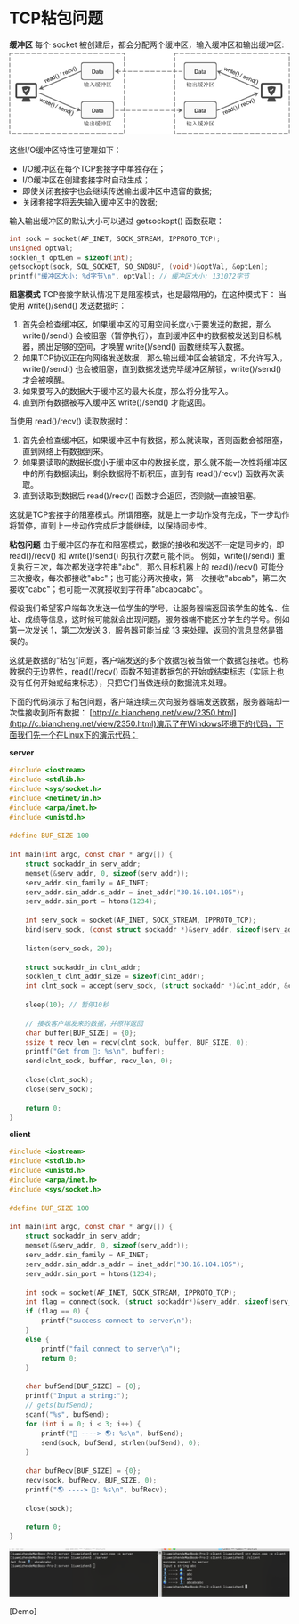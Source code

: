 # TCP粘包问题

**缓冲区**
每个 socket 被创建后，都会分配两个缓冲区，输入缓冲区和输出缓冲区:
![](images/5.jpg)

这些I/O缓冲区特性可整理如下：
- I/O缓冲区在每个TCP套接字中单独存在；
- I/O缓冲区在创建套接字时自动生成；
- 即使关闭套接字也会继续传送输出缓冲区中遗留的数据;
- 关闭套接字将丢失输入缓冲区中的数据;

输入输出缓冲区的默认大小可以通过 getsockopt() 函数获取：

```C
int sock = socket(AF_INET, SOCK_STREAM, IPPROTO_TCP);
unsigned optVal;
socklen_t optLen = sizeof(int);
getsockopt(sock, SOL_SOCKET, SO_SNDBUF, (void*)&optVal, &optLen);
printf("缓冲区大小: %d字节\n", optVal); // 缓冲区大小: 131072字节
```

**阻塞模式**
TCP套接字默认情况下是阻塞模式，也是最常用的，在这种模式下：
当使用 write()/send() 发送数据时：
1. 首先会检查缓冲区，如果缓冲区的可用空间长度小于要发送的数据，那么 write()/send() 会被阻塞（暂停执行），直到缓冲区中的数据被发送到目标机器，腾出足够的空间，才唤醒 write()/send() 函数继续写入数据。
2. 如果TCP协议正在向网络发送数据，那么输出缓冲区会被锁定，不允许写入，write()/send() 也会被阻塞，直到数据发送完毕缓冲区解锁，write()/send() 才会被唤醒。
3. 如果要写入的数据大于缓冲区的最大长度，那么将分批写入。
4. 直到所有数据被写入缓冲区 write()/send() 才能返回。

当使用 read()/recv() 读取数据时：
1. 首先会检查缓冲区，如果缓冲区中有数据，那么就读取，否则函数会被阻塞，直到网络上有数据到来。
2. 如果要读取的数据长度小于缓冲区中的数据长度，那么就不能一次性将缓冲区中的所有数据读出，剩余数据将不断积压，直到有 read()/recv() 函数再次读取。
3. 直到读取到数据后 read()/recv() 函数才会返回，否则就一直被阻塞。

这就是TCP套接字的阻塞模式。所谓阻塞，就是上一步动作没有完成，下一步动作将暂停，直到上一步动作完成后才能继续，以保持同步性。

**粘包问题**
由于缓冲区的存在和阻塞模式，数据的接收和发送不一定是同步的，即read()/recv() 和 write()/send() 的执行次数可能不同。
例如，write()/send() 重复执行三次，每次都发送字符串"abc"，那么目标机器上的 read()/recv() 可能分三次接收，每次都接收"abc"；也可能分两次接收，第一次接收"abcab"，第二次接收"cabc"；也可能一次就接收到字符串"abcabcabc"。

假设我们希望客户端每次发送一位学生的学号，让服务器端返回该学生的姓名、住址、成绩等信息，这时候可能就会出现问题，服务器端不能区分学生的学号。例如第一次发送 1，第二次发送 3，服务器可能当成 13 来处理，返回的信息显然是错误的。

这就是数据的“粘包”问题，客户端发送的多个数据包被当做一个数据包接收。也称数据的无边界性，read()/recv() 函数不知道数据包的开始或结束标志（实际上也没有任何开始或结束标志），只把它们当做连续的数据流来处理。

下面的代码演示了粘包问题，客户端连续三次向服务器端发送数据，服务器端却一次性接收到所有数据：
[http://c.biancheng.net/view/2350.html](http://c.biancheng.net/view/2350.html)演示了在Windows环境下的代码，下面我们先一个在Linux下的演示代码：

**server**
```C
#include <iostream>
#include <stdlib.h>
#include <sys/socket.h>
#include <netinet/in.h>
#include <arpa/inet.h>
#include <unistd.h>

#define BUF_SIZE 100

int main(int argc, const char * argv[]) {
    struct sockaddr_in serv_addr;
    memset(&serv_addr, 0, sizeof(serv_addr));
    serv_addr.sin_family = AF_INET;
    serv_addr.sin_addr.s_addr = inet_addr("30.16.104.105");
    serv_addr.sin_port = htons(1234);
    
    int serv_sock = socket(AF_INET, SOCK_STREAM, IPPROTO_TCP);
    bind(serv_sock, (const struct sockaddr *)&serv_addr, sizeof(serv_addr));
    
    listen(serv_sock, 20);
    
    struct sockaddr_in clnt_addr;
    socklen_t clnt_addr_size = sizeof(clnt_addr);
    int clnt_sock = accept(serv_sock, (struct sockaddr *)&clnt_addr, &clnt_addr_size);
    
    sleep(10); // 暂停10秒

    // 接收客户端发来的数据，并原样返回
    char buffer[BUF_SIZE] = {0};
    ssize_t recv_len = recv(clnt_sock, buffer, BUF_SIZE, 0);
    printf("Get from 👤: %s\n", buffer);
    send(clnt_sock, buffer, recv_len, 0);
    
    close(clnt_sock);
    close(serv_sock);
    
    return 0;
}
```

**client**
```C
#include <iostream>
#include <stdlib.h>
#include <unistd.h>
#include <arpa/inet.h>
#include <sys/socket.h>

#define BUF_SIZE 100

int main(int argc, const char * argv[]) {
    struct sockaddr_in serv_addr;
    memset(&serv_addr, 0, sizeof(serv_addr));
    serv_addr.sin_family = AF_INET;
    serv_addr.sin_addr.s_addr = inet_addr("30.16.104.105");
    serv_addr.sin_port = htons(1234);
    
    int sock = socket(AF_INET, SOCK_STREAM, IPPROTO_TCP);
    int flag = connect(sock, (struct sockaddr*)&serv_addr, sizeof(serv_addr));
    if (flag == 0) {
        printf("success connect to server\n");
    }
    else {
        printf("fail connect to server\n");
        return 0;
    }
    
    char bufSend[BUF_SIZE] = {0};
    printf("Input a string:");
    // gets(bufSend);
    scanf("%s", bufSend);
    for (int i = 0; i < 3; i++) {
        printf("👤 ----> 🌎: %s\n", bufSend);
        send(sock, bufSend, strlen(bufSend), 0);
    }

    char bufRecv[BUF_SIZE] = {0};
    recv(sock, bufRecv, BUF_SIZE, 0);
    printf("🌎 ----> 👤: %s\n", bufRecv);
    
    close(sock);
    
    return 0;
}
```

![](images/4.png)

[Demo]











